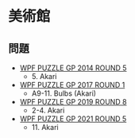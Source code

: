 # 美術館

## 問題
- [WPF PUZZLE GP 2014 ROUND 5](../questions/wpfpgp2014_5.md)
	- 5\. Akari
- [WPF PUZZLE GP 2017 ROUND 1](../questions/wpfpgp2017_1.md)
	- A9-11. Bulbs (Akari)
- [WPF PUZZLE GP 2019 ROUND 8](../questions/wpfpgp2019_8.md)
	- 2-4. Akari
- [WPF PUZZLE GP 2021 ROUND 5](../questions/wpfpgp2021_5.md)
	- 11\. Akari
